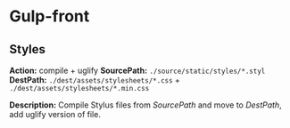 # Gulp-front 
## Styles

**Action:** compile + uglify
**SourcePath:** `./source/static/styles/*.styl`
**DestPath:** `./dest/assets/stylesheets/*.css` +  `./dest/assets/stylesheets/*.min.css`

**Description:** Compile Stylus files from *SourcePath* and move to *DestPath*, add uglify version of file.
